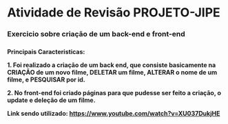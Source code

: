 <h1> Atividade de Revisão PROJETO-JIPE

<h3> Exercicio sobre criação de um back-end e front-end  <h3>

<h4> Principais Caracteristicas:<p><p>

<p> 1. Foi realizado a criação de um back end, que consiste basicamente na CRIAÇÃO de um novo filme, DELETAR um filme, ALTERAR o nome de um filme, e PESQUISAR por id.
<p >2. No front-end foi criado páginas para que pudesse ser feito a criação, o update e deleção de um filme.

Link sendo utilizado:
https://www.youtube.com/watch?v=XU037DukjHE
